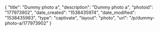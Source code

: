 {
    "title": "Dummy photo a",
    "description": "Dummy photo a",
    "photoid": "177973902",
    "date_created": "1538435974",
    "date_modified": "1538435983",
    "type": "captivate",
    "layout": "photo",
    "url": "\/p\/dummy-photo-a\/177973902"
}